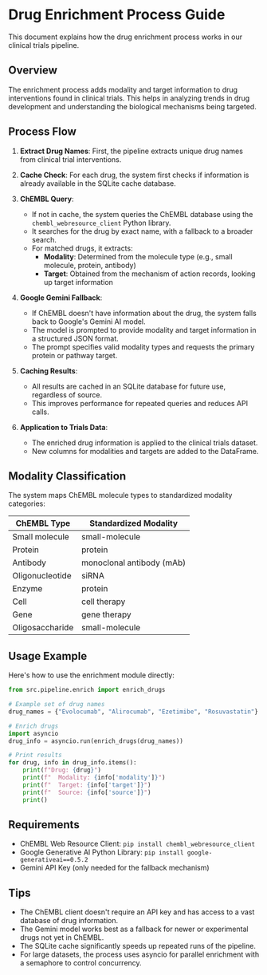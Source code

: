 # Drug Enrichment Process Guide

This document explains how the drug enrichment process works in our clinical trials pipeline.

## Overview

The enrichment process adds modality and target information to drug interventions found in clinical trials. This helps in analyzing trends in drug development and understanding the biological mechanisms being targeted.

## Process Flow

1. **Extract Drug Names**: First, the pipeline extracts unique drug names from clinical trial interventions.

2. **Cache Check**: For each drug, the system first checks if information is already available in the SQLite cache database.

3. **ChEMBL Query**:
   - If not in cache, the system queries the ChEMBL database using the `chembl_webresource_client` Python library.
   - It searches for the drug by exact name, with a fallback to a broader search.
   - For matched drugs, it extracts:
     - **Modality**: Determined from the molecule type (e.g., small molecule, protein, antibody)
     - **Target**: Obtained from the mechanism of action records, looking up target information

4. **Google Gemini Fallback**:
   - If ChEMBL doesn't have information about the drug, the system falls back to Google's Gemini AI model.
   - The model is prompted to provide modality and target information in a structured JSON format.
   - The prompt specifies valid modality types and requests the primary protein or pathway target.

5. **Caching Results**:
   - All results are cached in an SQLite database for future use, regardless of source.
   - This improves performance for repeated queries and reduces API calls.

6. **Application to Trials Data**:
   - The enriched drug information is applied to the clinical trials dataset.
   - New columns for modalities and targets are added to the DataFrame.

## Modality Classification

The system maps ChEMBL molecule types to standardized modality categories:

| ChEMBL Type     | Standardized Modality           |
|-----------------|----------------------------------|
| Small molecule  | small-molecule                   |
| Protein         | protein                          |
| Antibody        | monoclonal antibody (mAb)        |
| Oligonucleotide | siRNA                            |
| Enzyme          | protein                          |
| Cell            | cell therapy                     |
| Gene            | gene therapy                     |
| Oligosaccharide | small-molecule                   |

## Usage Example

Here's how to use the enrichment module directly:

```python
from src.pipeline.enrich import enrich_drugs

# Example set of drug names
drug_names = {"Evolocumab", "Alirocumab", "Ezetimibe", "Rosuvastatin"}

# Enrich drugs
import asyncio
drug_info = asyncio.run(enrich_drugs(drug_names))

# Print results
for drug, info in drug_info.items():
    print(f"Drug: {drug}")
    print(f"  Modality: {info['modality']}")
    print(f"  Target: {info['target']}")
    print(f"  Source: {info['source']}")
    print()
```

## Requirements

- ChEMBL Web Resource Client: `pip install chembl_webresource_client`
- Google Generative AI Python Library: `pip install google-generativeai==0.5.2`
- Gemini API Key (only needed for the fallback mechanism)

## Tips

- The ChEMBL client doesn't require an API key and has access to a vast database of drug information.
- The Gemini model works best as a fallback for newer or experimental drugs not yet in ChEMBL.
- The SQLite cache significantly speeds up repeated runs of the pipeline.
- For large datasets, the process uses asyncio for parallel enrichment with a semaphore to control concurrency. 